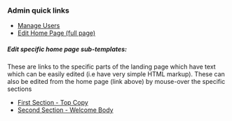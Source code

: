 ### Admin quick links

<ul>
<li><a href="/main/db/rapidapp_coreschema_user">Manage Users</a></li>
<li><a href="/tple/site/public/page/home.html">Edit Home Page (full page)</a></li>
</ul>


##### Edit specific home page sub-templates:

These are links to the specific parts of the landing page which have text which can be easily edited (i.e have very simple HTML markup). These can also be edited from the home page (link above) by mouse-over the specific sections

<ul>
<li><a href="/tple/site/public/page/home/top_copy.html">First Section - Top Copy</a></li>
<li><a href="/tple/site/public/page/home/welcome_body.html">Second Section - Welcome Body</a></li>
</ul>